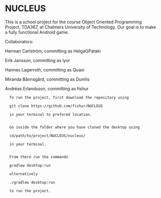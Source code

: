 # NUCLEUS

This is a school project for the course Object Oriented Programming Project, TDA367, at Chalmers University of Technology. Our goal is to make a fully functional Android game.

Collaborators:

Herman Carlström, committing as HelgaGPataki

Erik Jansson, committing as iyor

Hannes Lagerroth, committing as Quaxi

Miranda Bånnsgård, committing as Dumlis

Andréas Erlandsson, committing as fishur


      To run the project, first download the repository using
      
      git clone https://github.com/fishur/NUCLEUS
      
      in your terminal to prefered location.
      
      
      Go inside the folder where you have cloned the desktop using
      
      cd/path/to/project/NUCLEUS/nucleus/
      
      in your terminal.
      
      
      From there run the commando
      
      gradlew desktop:run
      
      alternatively
      
      ./gradlew desktop:run
      
      to run the project.
